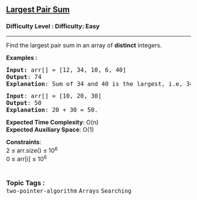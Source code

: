 <h2><a href="https://www.geeksforgeeks.org/problems/pair-sum--120604/1">Largest Pair Sum</a></h2><h3>Difficulty Level : Difficulty: Easy</h3><hr><div class="problems_problem_content__Xm_eO"><p><span style="font-size: 12pt;">Find the largest pair sum in an array of&nbsp;<strong>distinct</strong> integers.</span></p>
<p><span style="font-size: 12pt;"><strong>Examples :</strong></span></p>
<pre style="position: relative;"><span style="font-size: 12pt;"><strong>Input: </strong>arr[] = [12, 34, 10, 6, 40]
<strong>Output</strong>: 74
<strong>Explanation</strong>: Sum of 34 and 40 is the largest, i.e, 34 + 40 = 74.</span><div class="open_grepper_editor" title="Edit &amp; Save To Grepper"></div></pre>
<pre style="position: relative;"><span style="font-size: 12pt;"><strong>Input</strong>: arr[] = [10, 20, 30]<strong>
Output</strong>: 50<strong>
Explanation</strong>: 20 + 30 = 50.</span><div class="open_grepper_editor" title="Edit &amp; Save To Grepper"></div></pre>
<p><span style="font-size: 12pt;"><strong>Expected Time Complexity</strong>: O(n)<br><strong>Expected Auxiliary Space</strong>: O(1)</span></p>
<p><span style="font-size: 12pt;"><strong>Constraints</strong>:<br>2 ≤ arr.size() ≤ 10<sup>6</sup><br>0 ≤ arr[i] ≤ 10<sup>6</sup></span></p></div><br><p><span style=font-size:18px><strong>Topic Tags : </strong><br><code>two-pointer-algorithm</code>&nbsp;<code>Arrays</code>&nbsp;<code>Searching</code>&nbsp;